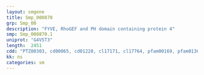 ```yaml
---
layout: smgene
title: Smp_000870
grp: Smp_00
description: "FYVE, RhoGEF and PH domain containing protein 4"
smp: Smp_000870.1
uniprot: "G4V5T3"
length:  2451
cdd: "PTZ00303, cd00065, cd01220, cl17171, cl17764, pfam00169, pfam01363, smart00064, smart00233"
kk: ns
categories: sm
---
```

